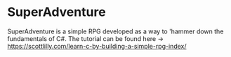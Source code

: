 # SuperAdventure

SuperAdventure is a simple RPG developed as a way to 'hammer down the fundamentals of C#. The tutorial can be found here -> https://scottlilly.com/learn-c-by-building-a-simple-rpg-index/
